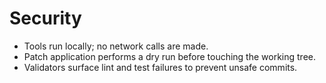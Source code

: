 # Security

- Tools run locally; no network calls are made.
- Patch application performs a dry run before touching the working tree.
- Validators surface lint and test failures to prevent unsafe commits.
